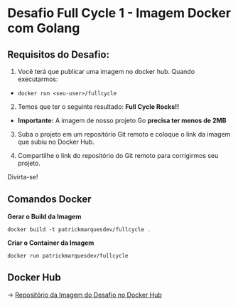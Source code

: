 # Desafio Full Cycle 1 - Imagem Docker com Golang

## Requisitos do Desafio:

1. Você terá que publicar uma imagem no docker hub. Quando executarmos:

-  ```docker run <seu-user>/fullcycle```

2. Temos que ter o seguinte resultado: **Full Cycle Rocks!!**

- **Importante:** A imagem de nosso projeto Go **precisa ter menos de 2MB**

3. Suba o projeto em um repositório Git remoto e coloque o link da imagem que subiu no Docker Hub.

4. Compartilhe o link do repositório do Git remoto para corrigirmos seu projeto.

Divirta-se!

## Comandos Docker

**Gerar o Build da Imagem**

```docker build -t patrickmarquesdev/fullcycle .```

**Criar o Container da Imagem**

```docker run patrickmarquesdev/fullcycle```

## Docker Hub

-> [Repositório da Imagem do Desafio no Docker Hub](https://hub.docker.com/r/patrickmarquesdev/fullcycle)